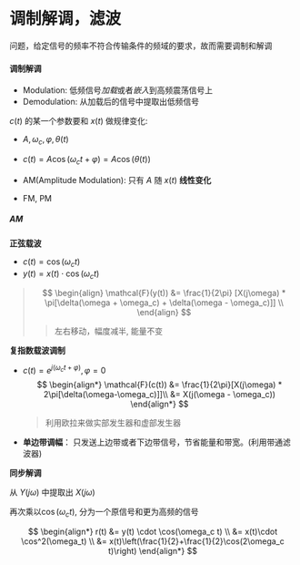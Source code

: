 # 调制解调，滤波

问题，给定信号的频率不符合传输条件的频域的要求，故而需要调制和解调

#### 调制解调

- Modulation: 低频信号*加载*或者*嵌入*到高频震荡信号上
- Demodulation: 从加载后的信号中提取出低频信号

$c(t)$ 的某一个参数要和 $x(t)$ 做规律变化:
- $A, \omega_c, \varphi, \theta(t)$
- $c(t) = A\cos(\omega_c t + \varphi)=  A\cos(\theta(t))$

- AM(Amplitude Modulation): 只有 $A$ 随 $x(t)$ **线性变化**
- FM, PM

##### AM

**正弦载波**

- $c(t) = \cos(\omega_c t)$
- $y(t) = x(t)\cdot \cos(\omega_c t)$

> $$
> \begin{align}
> \mathcal{F}(y(t)) &= \frac{1}{2\pi} [X(j\omega) * \pi[\delta(\omega + \omega_c) + \delta(\omega - \omega_c)]] \\
> \end{align}
> $$
>> 左右移动，幅度减半, 能量不变

**复指数载波调制**

- $c(t) = e^{j(\omega_c t +\varphi)}, \varphi =0$
    $$
        \begin{align*}
            \mathcal{F}(c(t)) &= \frac{1}{2\pi}[X(j\omega) * 2\pi[\delta(\omega-\omega_c)]]\\
            &= X(j(\omega - \omega_c))
        \end{align*}
    $$
    > 利用欧拉来做实部发生器和虚部发生器
    
- **单边带调幅**： 只发送上边带或者下边带信号，节省能量和带宽。(利用带通滤波器)

**同步解调**

从 $Y(j\omega)$ 中提取出 $X(j\omega)$

再次乘以$\cos(\omega_c t)$, 分为一个原信号和更为高频的信号

$$
    \begin{align*}
        r(t) &= y(t) \cdot \cos(\omega_c t) \\
            &= x(t)\cdot \cos^2(\omega_t) \\
            &= x(t)\left(\frac{1}{2}+\frac{1}{2}\cos(2\omega_c t)\right) 
    \end{align*}
$$